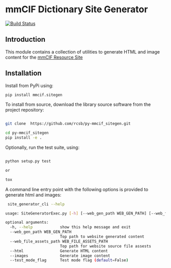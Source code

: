 # mmCIF Dictionary Site Generator

[![Build Status](https://dev.azure.com/rcsb/RCSB%20PDB%20Python%20Projects/_apis/build/status/rcsb.py-mmcif_sitegen?branchName=dev-20201227)](https://dev.azure.com/rcsb/RCSB%20PDB%20Python%20Projects/_build/latest?definitionId=30&branchName=dev-20201227)

## Introduction

This module contains a collection of utilities to generate HTML and image
content for the [mmCIF Resource Site](mmcif.wwpdb.org)

## Installation

Install from PyPi using:

```bash
pip install mmcif.sitegen
```

To install from source, download the library source software from the project repository:

```bash

git clone  https://github.com/rcsb/py-mmcif_sitegen.git

cd py-mmcif_sitegen
pip install -e .

```

Optionally, run the test suite, using:

```bash

python setup.py test

or

tox

```

A command line entry point with the following options is provided to generate html and images:

```bash
 site_generator_cli --help

usage: SiteGeneratorExec.py [-h] [--web_gen_path WEB_GEN_PATH] [--web_file_assets_path WEB_FILE_ASSETS_PATH] [--html] [--images] [--test_mode_flag]

optional arguments:
  -h, --help            show this help message and exit
  --web_gen_path WEB_GEN_PATH
                        Top path to website generated content
  --web_file_assets_path WEB_FILE_ASSETS_PATH
                        Top path for website source file assests
  --html                Generate HTML content
  --images              Generate image content
  --test_mode_flag      Test mode flag (default=False)

```
